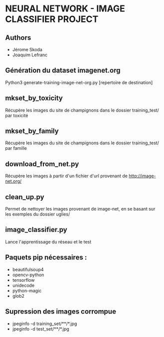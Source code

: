 
# NEURAL NETWORK - IMAGE CLASSIFIER PROJECT

## Authors

* Jérome Skoda
* Joaquim Lefranc

## Génération du dataset imagenet.org

Python3 generate-training-image-net-org.py [repertoire de destination]

## mkset_by_toxicity
Récupère les images du site de champignons dans le dossier training_test/ par toxicité


## mkset_by_family
Récupère les images du site de champignons dans le dossier training_test/ par famille

## download_from_net.py
Récupère les images à partir d'un fichier d'url provenant de http://image-net.org/


## clean_up.py
Permet de nettoyer les images provenant de image-net, en se basant sur les exemples du dossier uglies/


## image_classifier.py

Lance l'apprentissage du réseau et le test

## Paquets pip nécessaires :

* beautifulsoup4
* opencv-python
* tensorflow
* unidecode
* python-magic
* glob2

## Supression des images corrompue

* jpeginfo -d training_set/**/*.jpg
* jpeginfo -d test_set/**/*.jpg

